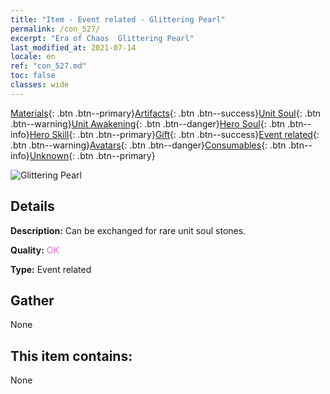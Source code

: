 ```yaml
---
title: "Item - Event related - Glittering Pearl"
permalink: /con_527/
excerpt: "Era of Chaos  Glittering Pearl"
last_modified_at: 2021-07-14
locale: en
ref: "con_527.md"
toc: false
classes: wide
---
```

 [Materials](/Items/){: .btn .btn--primary}[Artifacts](/Items/Artifacts/){: .btn .btn--success}[Unit Soul](/Items/UnitSoul/){: .btn .btn--warning}[Unit Awakening](/Items/UnitAwakening/){: .btn .btn--danger}[Hero Soul](/Items/HeroSoul/){: .btn .btn--info}[Hero Skill](/Items/HeroSkill/){: .btn .btn--primary}[Gift](/Items/Gift/){: .btn .btn--success}[Event related](/Items/Events/){: .btn .btn--warning}[Avatars](/Items/Avatars/){: .btn .btn--danger}[Consumables](/Items/Consumables/){: .btn .btn--info}[Unknown](/Items/Unknown/){: .btn .btn--primary}

 ![Glittering Pearl](/images/t/i_10013.png)

## Details
 **Description:** Can be exchanged for rare unit soul stones.

 **Quality:** <span style="color: #DA70D6">OK</span>

 **Type:** Event related

## Gather

  None

## This item contains:

  None

